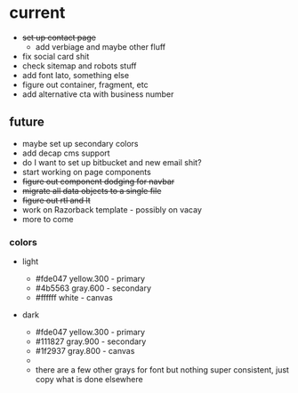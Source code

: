 # current

- ~~set up contact page~~
  - add verbiage and maybe other fluff
- fix social card shit
- check sitemap and robots stuff
- add font lato, something else
- figure out container, fragment, etc
- add alternative cta with business number

## future

- maybe set up secondary colors
- add decap cms support
- do I want to set up bitbucket and new email shit?
- start working on page components
- ~~figure out component dodging for navbar~~
- ~~migrate all data objects to a single file~~
- ~~figure out rtl and lt~~
- work on Razorback template - possibly on vacay
- more to come

### colors

- light
  - #fde047 yellow.300 - primary
  - #4b5563 gray.600 - secondary
  - #ffffff white - canvas
- dark

  - #fde047 yellow.300 - primary
  - #111827 gray.900 - secondary
  - #1f2937 gray.800 - canvas
  -
  - there are a few other grays for font but nothing super consistent, just copy what is done elsewhere
